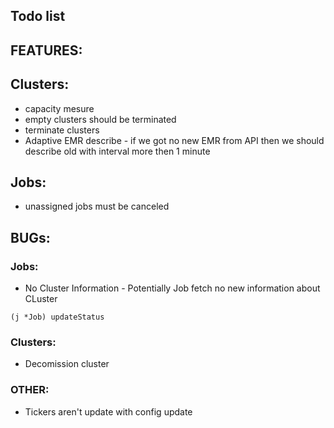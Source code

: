 ## Todo list

## FEATURES:

## Clusters:
* capacity mesure
* empty clusters should be terminated
* terminate clusters
* Adaptive EMR describe -
    if we got no new EMR from API then we should describe old with interval more then  1 minute
## Jobs:
* unassigned jobs must be canceled

## BUGs:
### Jobs:
* No Cluster Information - Potentially Job fetch no new information about CLuster
```golang
(j *Job) updateStatus
```
### Clusters:
* Decomission cluster

### OTHER:
* Tickers aren't update with config update
